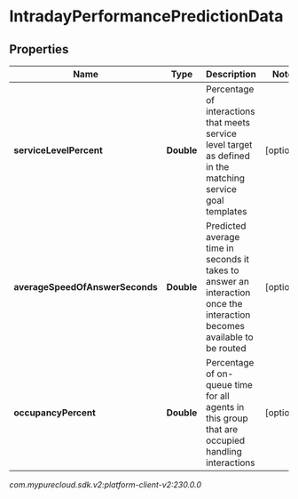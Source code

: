 # IntradayPerformancePredictionData


## Properties

| Name | Type | Description | Notes |
| ------------ | ------------- | ------------- | ------------- |
| **serviceLevelPercent** | **Double** | Percentage of interactions that meets service level target as defined in the matching service goal templates |  [optional] |
| **averageSpeedOfAnswerSeconds** | **Double** | Predicted average time in seconds it takes to answer an interaction once the interaction becomes available to be routed |  [optional] |
| **occupancyPercent** | **Double** | Percentage of on-queue time for all agents in this group that are occupied handling interactions |  [optional] |




_com.mypurecloud.sdk.v2:platform-client-v2:230.0.0_
